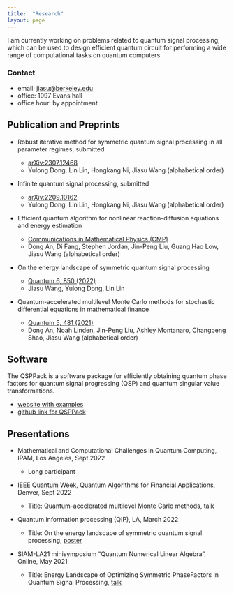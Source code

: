 ```yaml
---
title:  "Research"
layout: page
---
```


I am currently working on problems related to quantum signal processing, which can be used to design efficient quantum
circuit for performing a wide range of computational tasks on quantum computers.


### Contact

- email: jiasu@berkeley.edu
- office: 1097 Evans hall
- office hour: by appointment


## Publication and Preprints

- Robust iterative method for symmetric quantum signal processing in all parameter regimes, submitted
  - [arXiv:2307.12468](https://arxiv.org/pdf/2307.12468.pdf)
  - Yulong Dong, Lin Lin, Hongkang Ni, Jiasu Wang (alphabetical order)

- Infinite quantum signal processing, submitted
  - [arXiv:2209.10162](https://arxiv.org/abs/2209.10162)
  - Yulong Dong, Lin Lin, Hongkang Ni, Jiasu Wang (alphabetical order)

- Efficient quantum algorithm for nonlinear reaction-diffusion equations and energy estimation
  - [Communications in Mathematical Physics (CMP)](https://arxiv.org/abs/2205.01141)
  - Dong An, Di Fang, Stephen Jordan, Jin-Peng Liu, Guang Hao Low, Jiasu Wang (alphabetical order)

- On the energy landscape of symmetric quantum signal processing
  - [Quantum 6, 850 (2022)](https://quantum-journal.org/papers/q-2022-11-03-850/)
  - Jiasu Wang, Yulong Dong, Lin Lin

- Quantum-accelerated multilevel Monte Carlo methods for stochastic differential equations in mathematical finance
  - [Quantum 5, 481 (2021)](https://quantum-journal.org/papers/q-2021-06-24-481/)
  - Dong An, Noah Linden, Jin-Peng Liu, Ashley Montanaro, Changpeng Shao, Jiasu Wang (alphabetical order)
 
## Software 
The QSPPack is a software package for efficiently obtaining quantum phase factors for quantum signal progressing (QSP) and quantum singular value transformations. 
  - [website with examples](https://qsppack.gitbook.io/qsppack)
  - [github link for QSPPack](https://github.com/qsppack/QSPPACK)

## Presentations
- Mathematical and Computational Challenges in Quantum Computing, IPAM, Los Angeles, Sept 2022
  - Long participant

- IEEE Quantum Week, Quantum Algorithms for Financial Applications, Denver, Sept 2022
  - Title: Quantum-accelerated multilevel Monte Carlo methods, [talk](/file/IEEE.pdf)

- Quantum information processing (QIP), LA, March 2022
  - Title: On the energy landscape of symmetric quantum signal processing, [poster](/file/QIP_poster.pdf)

- SIAM-LA21 minisymposium “Quantum Numerical Linear Algebra”, Online, May 2021
  - Title: Energy Landscape of Optimizing Symmetric PhaseFactors in Quantum Signal Processing, [talk](/file/siam_mini_symposium.pdf)

